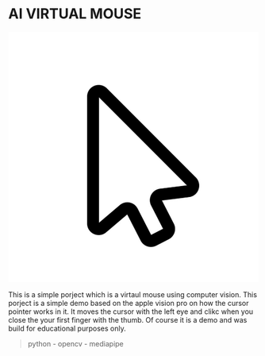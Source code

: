 # AI VIRTUAL MOUSE
![](img/home.jpg)

This is a simple porject which is a virtaul mouse using computer vision. This porject is a simple demo based on the apple vision pro on how the cursor pointer works in it. It moves the cursor with the left eye and clikc when you close the your first finger with the thumb. Of course it is a demo and was build for educational purposes only. 

> python - opencv - mediapipe